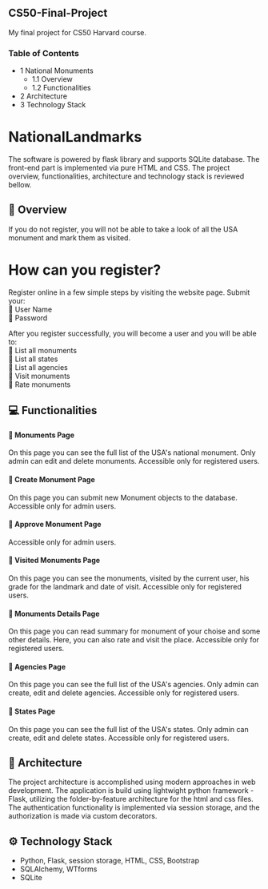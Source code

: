 ## CS50-Final-Project
My final project for CS50 Harvard course.

### Table of Contents
- 1 National Monuments
  - 1.1 Overview
  - 1.2 Functionalities
- 2 Architecture
- 3 Technology Stack

# NationalLandmarks
  
The software is powered by flask library and supports SQLite database. The front-end part is implemented via pure HTML and CSS. The project overview, functionalities, architecture and technology stack is reviewed bellow.  

## :pencil: Overview
If you do not register, you will not be able to take a look of all the USA monument and mark them as visited.
# How can you register?
Register online in a few simple steps by visiting the website page. Submit your:   
:pushpin: User Name  
:pushpin: Password  

After you register successfully, you will become a user and you will be able to:  
:pushpin: List all monuments  
:pushpin: List all states  
:pushpin: List all agencies  
:pushpin: Visit monuments  
:pushpin: Rate monuments  

## :computer: Functionalities  
#### :pushpin: Monuments Page  
On this page you can see the full list of the USA's national monument. Only admin can edit and delete monuments. Accessible only for registered users.  
#### :pushpin: Create Monument Page  
On this page you can submit new Monument objects to the database. Accessible only for admin users.  
#### :pushpin: Approve Monument Page  
Accessible only for admin users.  
#### :pushpin: Visited Monuments Page
On this page you can see the monuments, visited by the current user, his grade for the landmark and date of visit. Accessible only for registered users.  
#### :pushpin: Monuments Details Page  
On this page you can read summary for monument of your choise and some other details. Here, you can also rate and visit the place. Accessible only for registered users.  
#### :pushpin: Agencies Page  
On this page you can see the full list of the USA's agencies. Only admin can create, edit and delete agencies. Accessible only for registered users.  
#### :pushpin: States Page  
On this page you can see the full list of the USA's states. Only admin can create, edit and delete states. Accessible only for registered users.  

## :hammer: Architecture
The project architecture is accomplished using modern approaches in web development. The application is build using lightwight python framework - Flask, utilizing the folder-by-feature architecture for the html and css files.  
The authentication functionality is implemented via session storage, and the authorization is made via custom decorators.  

## :gear: Technology Stack
- Python, Flask, session storage, HTML, CSS, Bootstrap  
- SQLAlchemy, WTforms  
- SQLite  